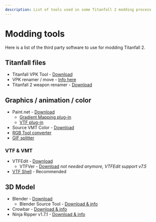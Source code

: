 ```yaml
---
description: List of tools used in some Titanfall 2 modding process
---
```


# Modding tools

Here is a list of the third party software to use for modding Titanfall 2.

## Titanfall files

* Titanfall VPK Tool - [Download](https://dev.cra0kalo.com/?p=137)
* VPK renamer / move - [Info here](https://github.com/Wanty5883/Titanfall2/wiki/General-Info#vpk-renamer--move)
* Titanfall 2 weapon renamer - [Download](https://bitbucket.org/lunderdeamon/tf2renamer)

## Graphics / animation / color

* Paint.net - [Download](https://www.getpaint.net/)
  * [Gradient Mapping plug-in](https://forums.getpaint.net/topic/6265-gradient-mapping/)
  * [VTF plug-in](http://nemesis.thewavelength.net/index.php?p=50)
* Source VMT Color - [Download](https://dev.cra0kalo.com/?p=155)
* [RGB Tool converter](http://hewmc.blogspot.fr/2012/12/rgb-to-percentage-converter.html)
* [GIF splitter](https://ezgif.com/split)

### VTF & VMT

* VTFEdit - [Download](http://nemesis.thewavelength.net/index.php?p=41)
  * VTFVer - [Download](http://cra0kalo.com/public/VTFVer.zip) _not needed anymore, VTFEdit support v7.5_
* [VTF Shell](https://www.wunderboy.org/valve-hl2source-sdk-tools/#vtf_shell) - Recommended

## 3D Model

* Blender - [Download](https://www.blender.org/)
  * Blender Source Tool - [Download & info](https://developer.valvesoftware.com/wiki/Blender_Source_Tools)
* Crowbar - [Download & info](http://steamcommunity.com/groups/CrowbarTool)
* Ninja Ripper v1.7.1 - [Download & info](https://gamebanana.com/tools/5638)

